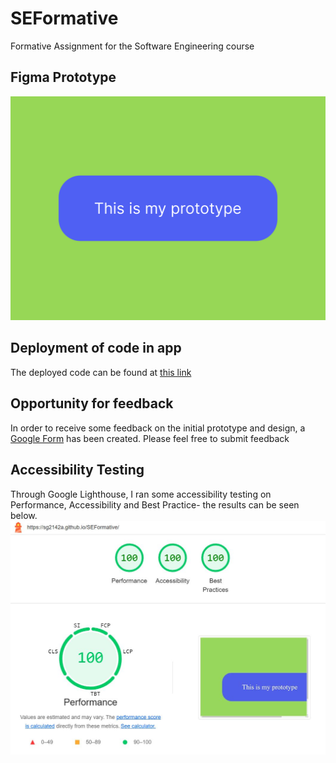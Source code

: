 # SEFormative
Formative Assignment for the Software Engineering course

## Figma Prototype
![Screenshot of the prototype design](FormativePrototype.png)

## Deployment of code in app
The deployed code can be found at [this link](https://sg2142a.github.io/SEFormative/)

## Opportunity for feedback
In order to receive some feedback on the initial prototype and design, a [Google Form](https://forms.gle/gXe7pYgGF7gshvPL9) has been created. Please feel free to submit feedback

## Accessibility Testing
Through Google Lighthouse, I ran some accessibility testing on Performance, Accessibility and Best Practice- the results can be seen below.
![Results of the Google Lighthouse accessibility test](AccessibilityTest.JPG)
